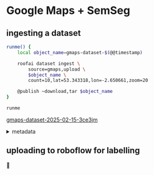# Google Maps + SemSeg

## ingesting a dataset

```bash
runme() {
    local object_name=gmaps-dataset-$(@@timestamp)

    roofai dataset ingest \
        source=gmaps,upload \
        $object_name \
        count=10,lat=53.343318,lon=-2.650661,zoom=20

    @publish ~download,tar $object_name
}

runme
```


[gmaps-dataset-2025-02-15-3ce3jm](https://kamangir-public.s3.ca-central-1.amazonaws.com/gmaps-dataset-2025-02-15-3ce3jm.tar.gz)


<details>
<summary>metadata</summary>

```yaml
center:
  gsd: 0.08912957603498574
  size:
    deg:
    - 0.0005124253466836525
    - 0.0008583068847215374
    m:
    - 57.04292866239087
    - 57.04292866239087
    px:
    - 640
    - 640
count: 10
grid:
- 3
- 4

```

</details>


## uploading to roboflow for labelling

🚧
